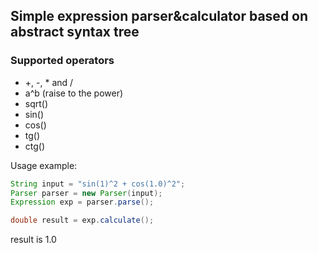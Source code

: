 ## Simple expression parser&calculator based on abstract syntax tree
### Supported operators
* +, -, * and /
* a^b (raise to the power)
* sqrt()
* sin()
* cos()
* tg()
* ctg()

Usage example:
```java
String input = "sin(1)^2 + cos(1.0)^2";
Parser parser = new Parser(input);
Expression exp = parser.parse();

double result = exp.calculate();
```

result is 1.0